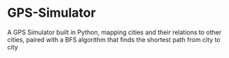 # GPS-Simulator
A GPS Simulator built in Python, mapping cities and their relations to other cities, paired with a BFS algorithm that finds the shortest path from city to city
